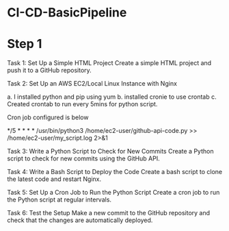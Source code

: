 # CI-CD-BasicPipeline

# Step 1

Task 1: Set Up a Simple HTML Project 
Create a simple HTML project and push it to a GitHub repository. 

Task 2: Set Up an AWS EC2/Local Linux Instance with Nginx

a. I installed python and pip using yum
b. installed cronie to use crontab
c. Created crontab to run every 5mins for python script.

Cron job configured is below

*/5 * * * * /usr/bin/python3 /home/ec2-user/github-api-code.py >> /home/ec2-user/my_script.log 2>&1



Task 3: Write a Python Script to Check for New Commits
 Create a Python script to check for new commits using the GitHub API.
 
Task 4: Write a Bash Script to Deploy the Code
Create a bash script to clone the latest code and restart Nginx.

Task 5: Set Up a Cron Job to Run the Python Script
Create a cron job to run the Python script at regular intervals.

Task 6: Test the Setup 
Make a new commit to the GitHub repository and check that the changes are automatically deployed. 
